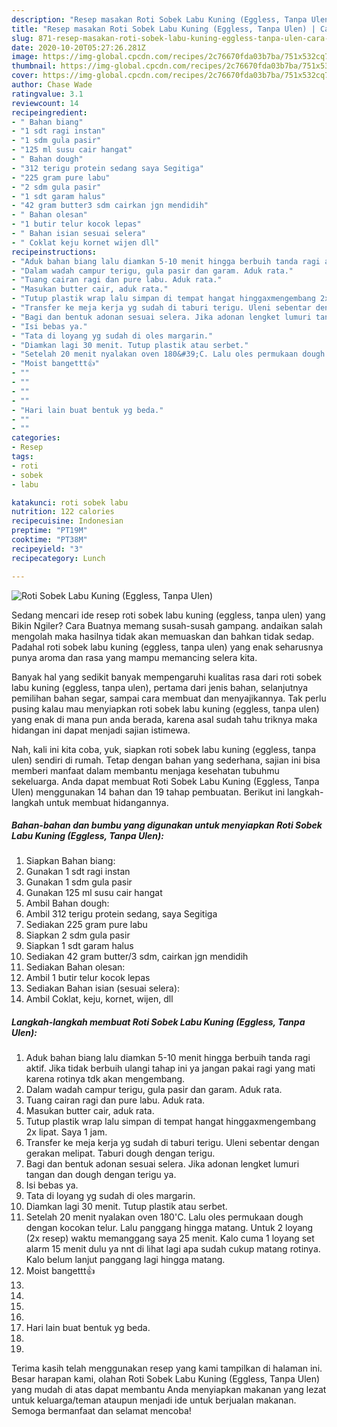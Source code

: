 ```yaml
---
description: "Resep masakan Roti Sobek Labu Kuning (Eggless, Tanpa Ulen) | Cara Masak Roti Sobek Labu Kuning (Eggless, Tanpa Ulen) Yang Paling Enak"
title: "Resep masakan Roti Sobek Labu Kuning (Eggless, Tanpa Ulen) | Cara Masak Roti Sobek Labu Kuning (Eggless, Tanpa Ulen) Yang Paling Enak"
slug: 871-resep-masakan-roti-sobek-labu-kuning-eggless-tanpa-ulen-cara-masak-roti-sobek-labu-kuning-eggless-tanpa-ulen-yang-paling-enak
date: 2020-10-20T05:27:26.281Z
image: https://img-global.cpcdn.com/recipes/2c76670fda03b7ba/751x532cq70/roti-sobek-labu-kuning-eggless-tanpa-ulen-foto-resep-utama.jpg
thumbnail: https://img-global.cpcdn.com/recipes/2c76670fda03b7ba/751x532cq70/roti-sobek-labu-kuning-eggless-tanpa-ulen-foto-resep-utama.jpg
cover: https://img-global.cpcdn.com/recipes/2c76670fda03b7ba/751x532cq70/roti-sobek-labu-kuning-eggless-tanpa-ulen-foto-resep-utama.jpg
author: Chase Wade
ratingvalue: 3.1
reviewcount: 14
recipeingredient:
- " Bahan biang"
- "1 sdt ragi instan"
- "1 sdm gula pasir"
- "125 ml susu cair hangat"
- " Bahan dough"
- "312 terigu protein sedang saya Segitiga"
- "225 gram pure labu"
- "2 sdm gula pasir"
- "1 sdt garam halus"
- "42 gram butter3 sdm cairkan jgn mendidih"
- " Bahan olesan"
- "1 butir telur kocok lepas"
- " Bahan isian sesuai selera"
- " Coklat keju kornet wijen dll"
recipeinstructions:
- "Aduk bahan biang lalu diamkan 5-10 menit hingga berbuih tanda ragi aktif. Jika tidak berbuih ulangi tahap ini ya jangan pakai ragi yang mati karena rotinya tdk akan mengembang."
- "Dalam wadah campur terigu, gula pasir dan garam. Aduk rata."
- "Tuang cairan ragi dan pure labu. Aduk rata."
- "Masukan butter cair, aduk rata."
- "Tutup plastik wrap lalu simpan di tempat hangat hinggaxmengembang 2x lipat. Saya 1 jam."
- "Transfer ke meja kerja yg sudah di taburi terigu. Uleni sebentar dengan gerakan melipat. Taburi dough dengan terigu."
- "Bagi dan bentuk adonan sesuai selera. Jika adonan lengket lumuri tangan dan dough dengan terigu ya."
- "Isi bebas ya."
- "Tata di loyang yg sudah di oles margarin."
- "Diamkan lagi 30 menit. Tutup plastik atau serbet."
- "Setelah 20 menit nyalakan oven 180&#39;C. Lalu oles permukaan dough dengan kocokan telur. Lalu panggang hingga matang. Untuk 2 loyang (2x resep) waktu memanggang saya 25 menit. Kalo cuma 1 loyang set alarm 15 menit dulu ya nnt di lihat lagi apa sudah cukup matang rotinya. Kalo belum lanjut panggang lagi hingga matang."
- "Moist bangettt👍"
- ""
- ""
- ""
- ""
- "Hari lain buat bentuk yg beda."
- ""
- ""
categories:
- Resep
tags:
- roti
- sobek
- labu

katakunci: roti sobek labu 
nutrition: 122 calories
recipecuisine: Indonesian
preptime: "PT19M"
cooktime: "PT38M"
recipeyield: "3"
recipecategory: Lunch

---
```



![Roti Sobek Labu Kuning (Eggless, Tanpa Ulen)](https://img-global.cpcdn.com/recipes/2c76670fda03b7ba/751x532cq70/roti-sobek-labu-kuning-eggless-tanpa-ulen-foto-resep-utama.jpg)

Sedang mencari ide resep roti sobek labu kuning (eggless, tanpa ulen) yang Bikin Ngiler? Cara Buatnya memang susah-susah gampang. andaikan salah mengolah maka hasilnya tidak akan memuaskan dan bahkan tidak sedap. Padahal roti sobek labu kuning (eggless, tanpa ulen) yang enak seharusnya punya aroma dan rasa yang mampu memancing selera kita.

Banyak hal yang sedikit banyak mempengaruhi kualitas rasa dari roti sobek labu kuning (eggless, tanpa ulen), pertama dari jenis bahan, selanjutnya pemilihan bahan segar, sampai cara membuat dan menyajikannya. Tak perlu pusing kalau mau menyiapkan roti sobek labu kuning (eggless, tanpa ulen) yang enak di mana pun anda berada, karena asal sudah tahu triknya maka hidangan ini dapat menjadi sajian istimewa.




Nah, kali ini kita coba, yuk, siapkan roti sobek labu kuning (eggless, tanpa ulen) sendiri di rumah. Tetap dengan bahan yang sederhana, sajian ini bisa memberi manfaat dalam membantu menjaga kesehatan tubuhmu sekeluarga. Anda dapat membuat Roti Sobek Labu Kuning (Eggless, Tanpa Ulen) menggunakan 14 bahan dan 19 tahap pembuatan. Berikut ini langkah-langkah untuk membuat hidangannya.

<!--inarticleads1-->

##### Bahan-bahan dan bumbu yang digunakan untuk menyiapkan Roti Sobek Labu Kuning (Eggless, Tanpa Ulen):

1. Siapkan  Bahan biang:
1. Gunakan 1 sdt ragi instan
1. Gunakan 1 sdm gula pasir
1. Gunakan 125 ml susu cair hangat
1. Ambil  Bahan dough:
1. Ambil 312 terigu protein sedang, saya Segitiga
1. Sediakan 225 gram pure labu
1. Siapkan 2 sdm gula pasir
1. Siapkan 1 sdt garam halus
1. Sediakan 42 gram butter/3 sdm, cairkan jgn mendidih
1. Sediakan  Bahan olesan:
1. Ambil 1 butir telur kocok lepas
1. Sediakan  Bahan isian (sesuai selera):
1. Ambil  Coklat, keju, kornet, wijen, dll




<!--inarticleads2-->

##### Langkah-langkah membuat Roti Sobek Labu Kuning (Eggless, Tanpa Ulen):

1. Aduk bahan biang lalu diamkan 5-10 menit hingga berbuih tanda ragi aktif. Jika tidak berbuih ulangi tahap ini ya jangan pakai ragi yang mati karena rotinya tdk akan mengembang.
1. Dalam wadah campur terigu, gula pasir dan garam. Aduk rata.
1. Tuang cairan ragi dan pure labu. Aduk rata.
1. Masukan butter cair, aduk rata.
1. Tutup plastik wrap lalu simpan di tempat hangat hinggaxmengembang 2x lipat. Saya 1 jam.
1. Transfer ke meja kerja yg sudah di taburi terigu. Uleni sebentar dengan gerakan melipat. Taburi dough dengan terigu.
1. Bagi dan bentuk adonan sesuai selera. Jika adonan lengket lumuri tangan dan dough dengan terigu ya.
1. Isi bebas ya.
1. Tata di loyang yg sudah di oles margarin.
1. Diamkan lagi 30 menit. Tutup plastik atau serbet.
1. Setelah 20 menit nyalakan oven 180&#39;C. Lalu oles permukaan dough dengan kocokan telur. Lalu panggang hingga matang. Untuk 2 loyang (2x resep) waktu memanggang saya 25 menit. Kalo cuma 1 loyang set alarm 15 menit dulu ya nnt di lihat lagi apa sudah cukup matang rotinya. Kalo belum lanjut panggang lagi hingga matang.
1. Moist bangettt👍
1. 
1. 
1. 
1. 
1. Hari lain buat bentuk yg beda.
1. 
1. 




Terima kasih telah menggunakan resep yang kami tampilkan di halaman ini. Besar harapan kami, olahan Roti Sobek Labu Kuning (Eggless, Tanpa Ulen) yang mudah di atas dapat membantu Anda menyiapkan makanan yang lezat untuk keluarga/teman ataupun menjadi ide untuk berjualan makanan. Semoga bermanfaat dan selamat mencoba!
